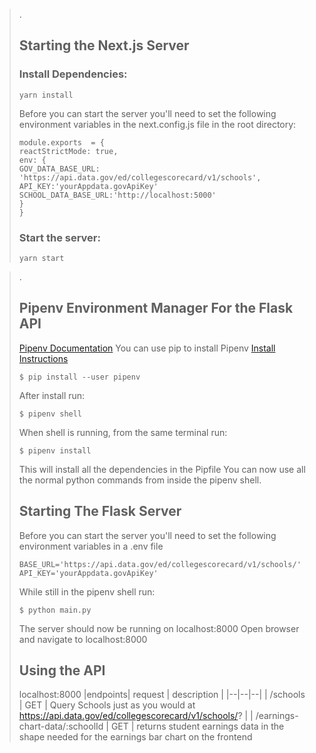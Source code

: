 >.
>## Starting the Next.js Server
>### Install Dependencies:
>```
>yarn install
>```
> Before you can start the server you'll need to set the following environment variables in the 
> next.config.js file in the root directory:
> ```
>module.exports  = {
>reactStrictMode: true,
>env: {
>GOV_DATA_BASE_URL: 'https://api.data.gov/ed/collegescorecard/v1/schools',
>API_KEY:'yourAppdata.govApiKey'
>SCHOOL_DATA_BASE_URL:'http://localhost:5000'
> }
>}
> ```
> ### Start the server:
> ```
> yarn start
> ```

>.
>## Pipenv Environment Manager For the Flask API
>[Pipenv Documentation](https://pipenv.pypa.io/en/latest/install/)
>You can use pip to install Pipenv
>[Install Instructions](https://pypi.org/project/pipenv/)
>```
>$ pip install --user pipenv
>```
>After install run:
>```
>$ pipenv shell
>```
>When shell is running, from the same terminal run:
>```
>$ pipenv install
>```
> This will install all the dependencies in the Pipfile
> You can now use all the normal python commands from inside the pipenv shell.
>## Starting The Flask Server
> Before you can start the server you'll need to set the following environment variables in a .env file
> ```
> BASE_URL='https://api.data.gov/ed/collegescorecard/v1/schools/'
> API_KEY='yourAppdata.govApiKey'
> ```
>While still in the pipenv shell run:
>```
>$ python main.py
>```
>The server should now be running on localhost:8000
>Open browser and navigate to localhost:8000
>
>## Using the API
> localhost:8000
>|endpoints| request | description  |
>|--|--|--|
>| /schools | GET  | Query Schools just as you would at https://api.data.gov/ed/collegescorecard/v1/schools/? |
>| /earnings-chart-data/:schoolId | GET  | returns student earnings data in the shape needed for the earnings bar chart on the frontend